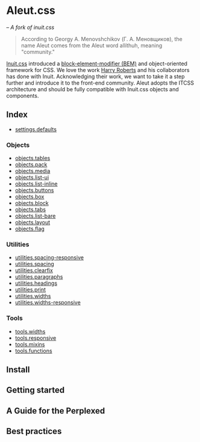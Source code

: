 # Aleut.css

*– A fork of inuit.css*

> According to Georgy A. Menovshchikov (Г. А. Меновщиков), the name Aleut comes from the Aleut word allíthuh, meaning "community."

[Inuit.css](https://github.com/inuitcss) introduced a [block-element-modifier (BEM)](https://en.bem.info/) and object-oriented framework for CSS. We love the work [Harry Roberts](http://csswizardry.com/) and his collaborators has done with Inuit. Acknowledging their work, we want to take it a step further and introduce it to the front-end community. Aleut adopts the ITCSS architecture and should be fully compatible with Inuit.css objects and components.

## Index

- [settings.defaults](https://github.com/netliferesearch/settings.defaults)

### Objects

- [objects.tables](https://github.com/netliferesearch/objects.tables)
- [objects.pack](https://github.com/netliferesearch/objects.pack)
- [objects.media](https://github.com/netliferesearch/objects.media)
- [objects.list-ui](https://github.com/netliferesearch/objects.list-ui)
- [objects.list-inline](https://github.com/netliferesearch/objects.list-inline)
- [objects.buttons](https://github.com/netliferesearch/objects.buttons)
- [objects.box](https://github.com/netliferesearch/objects.box)
- [objects.block](https://github.com/netliferesearch/objects.block)
- [objects.tabs](https://github.com/netliferesearch/objects.tabs)
- [objects.list-bare](https://github.com/netliferesearch/objects.list-bare)
- [objects.layout](https://github.com/netliferesearch/objects.layout)
- [objects.flag](https://github.com/netliferesearch/objects.flag)

### Utilities

- [utilities.spacing-responsive](https://github.com/netliferesearch/utilities.spacing-responsive)
- [utilities.spacing](https://github.com/netliferesearch/utilities.spacing)
- [utilities.clearfix](https://github.com/netliferesearch/utilities.clearfix)
- [utilities.paragraphs](https://github.com/netliferesearch/utilities.paragraphs)
- [utilities.headings](https://github.com/netliferesearch/utilities.headings)
- [utilities.print](https://github.com/netliferesearch/utilities.print)
- [utilities.widths](https://github.com/netliferesearch/utilities.widths)
- [utilities.widths-responsive](https://github.com/netliferesearch/utilities.widths-responsive)

### Tools

- [tools.widths](https://github.com/netliferesearch/tools.widths)
- [tools.responsive](https://github.com/netliferesearch/tools.responsive)
- [tools.mixins](https://github.com/netliferesearch/tools.mixins)
- [tools.functions](https://github.com/netliferesearch/tools.functions)

## Install

## Getting started

## A Guide for the Perplexed

## Best practices
